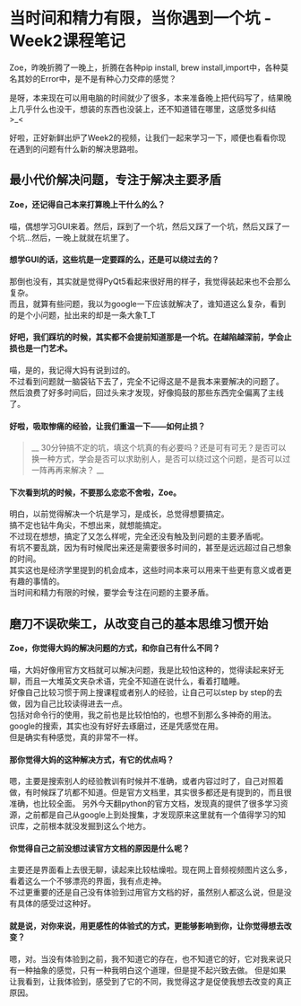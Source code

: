 # 当时间和精力有限，当你遇到一个坑 - Week2课程笔记

Zoe，昨晚折腾了一晚上，折腾在各种pip install, brew install,import中，各种莫名其妙的Error中，是不是有种心力交瘁的感觉？  

是呀，本来现在可以用电脑的时间就少了很多，本来准备晚上把代码写了，结果晚上几乎什么也没干，想装的东西也没装上，还不知道错在哪里，这感觉多纠结  >_<

好啦，正好新鲜出炉了Week2的视频，让我们一起来学习一下，顺便也看看你现在遇到的问题有什么新的解决思路啦。

## 最小代价解决问题，专注于解决主要矛盾
#### Zoe，还记得自己本来打算晚上干什么的么？  
喵，偶想学习GUI来着。然后，踩到了一个坑，然后又踩了一个坑，然后又踩了一个坑...然后，一晚上就就在坑里了。

#### 想学GUI的话，这些坑是一定要踩的么，还是可以绕过去的？ 
那倒也没有，其实就是觉得PyQt5看起来很好用的样子，我觉得装起来也不会那么复杂。  
而且，就算有些问题，我以为google一下应该就解决了，谁知道这么复杂，看到的是个小问题，扯出来的却是一条大象T_T

#### 好吧，我们踩坑的时候，其实都不会提前知道那是一个坑。在越陷越深前，学会止损也是一门艺术。
喵，是的，我记得大妈有说到过的。  
不过看到问题就一脑袋钻下去了，完全不记得这是不是我本来要解决的问题了。  
然后浪费了好多时间后，回过头来才发现，好像捣鼓的那些东西完全偏离了主线了。

#### 好啦，吸取惨痛的经验，让我们重温一下——如何止损？
> __ 30分钟搞不定的坑，填这个坑真的有必要吗？还是可有可无？是否可以换一种方式，学会是否可以求助别人，是否可以绕过这个问题，是否可以过一阵再再来解决？ __

#### 下次看到坑的时候，不要那么恋恋不舍啦，Zoe。
明白，以前觉得解决一个坑是学习，是成长，总觉得想要搞定。  
搞不定也钻牛角尖，不想出来，就想能搞定。  
不过现在想想，搞定了又怎么样呢，完全还没有触及到问题的主要矛盾呢。  
有坑不要乱跳，因为有时候爬出来还是需要很多时间的，甚至是远远超过自己想象的时间。  
其实这也是经济学里提到的机会成本，这些时间本来可以用来干些更有意义或者更有趣的事情的。  
当时间和精力有限的时候，要学会专注在问题的主要矛盾。

## 磨刀不误砍柴工，从改变自己的基本思维习惯开始
#### Zoe，你觉得大妈的解决问题的方式，和你自己有什么不同？
喵，大妈好像用官方文档就可以解决问题，我是比较怕这种的，觉得读起来好无聊，而且一大堆英文夹杂术语，完全不知道在说什么，看着打瞌睡。  
好像自己比较习惯于网上搜课程或者别人的经验，让自己可以step by step的去做，因为自己比较读得进去一点。  
包括对命令行的使用，我之前也是比较怕怕的，也想不到那么多神奇的用法。  
google的搜索，其实也没有好好去琢磨过，还是凭感觉在用。  
但是确实有种感觉，真的非常不一样。

#### 那你觉得大妈的这种解决方式，有它的优点吗？
嗯，主要是搜索别人的经验教训有时候并不准确，或者内容过时了，自己对照着做，有时候踩了坑都不知道。但是官方文档里，其实很多都还是有提到的，而且很准确，也比较全面。 
另外今天翻python的官方文档，发现真的提供了很多学习资源，之前都是自己从google上到处搜集，才发现原来这里就有一个值得学习的知识库，之前根本就没发掘到这么个地方。

#### 你觉得自己之前没想过读官方文档的原因是什么呢？
主要还是界面看上去很无聊，读起来比较枯燥啦。现在网上音频视频图片这么多，看着这么一个不够漂亮的界面，我有点走神。  
不过更重要的还是自己没有体验到过用官方文档的好，虽然别人都这么说，但是没有具体的感受过这种好。

#### 就是说，对你来说，用更感性的体验式的方式，更能够影响到你，让你觉得想去改变？
嗯，对。当没有体验到之前，我不知道它的存在，也不知道它的好，它对我来说只有一种抽象的感觉，只有一种我明白这个道理，但是提不起兴致去做。 
但是如果让我看到，让我体验到，感受到了它的不同，我觉得这才是促使我想去改变的真正原因。

